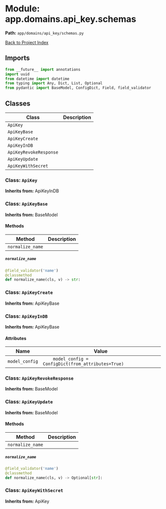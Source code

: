 # Module: app.domains.api_key.schemas

**Path:** `app/domains/api_key/schemas.py`

[Back to Project Index](../../../../index.md)

## Imports
```python
from __future__ import annotations
import uuid
from datetime import datetime
from typing import Any, Dict, List, Optional
from pydantic import BaseModel, ConfigDict, Field, field_validator
```

## Classes

| Class | Description |
| --- | --- |
| `ApiKey` |  |
| `ApiKeyBase` |  |
| `ApiKeyCreate` |  |
| `ApiKeyInDB` |  |
| `ApiKeyRevokeResponse` |  |
| `ApiKeyUpdate` |  |
| `ApiKeyWithSecret` |  |

### Class: `ApiKey`
**Inherits from:** ApiKeyInDB

### Class: `ApiKeyBase`
**Inherits from:** BaseModel

#### Methods

| Method | Description |
| --- | --- |
| `normalize_name` |  |

##### `normalize_name`
```python
@field_validator('name')
@classmethod
def normalize_name(cls, v) -> str:
```

### Class: `ApiKeyCreate`
**Inherits from:** ApiKeyBase

### Class: `ApiKeyInDB`
**Inherits from:** ApiKeyBase

#### Attributes

| Name | Value |
| --- | --- |
| `model_config` | `    model_config = ConfigDict(from_attributes=True)` |

### Class: `ApiKeyRevokeResponse`
**Inherits from:** BaseModel

### Class: `ApiKeyUpdate`
**Inherits from:** BaseModel

#### Methods

| Method | Description |
| --- | --- |
| `normalize_name` |  |

##### `normalize_name`
```python
@field_validator('name')
@classmethod
def normalize_name(cls, v) -> Optional[str]:
```

### Class: `ApiKeyWithSecret`
**Inherits from:** ApiKey
